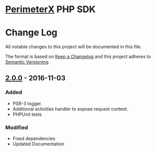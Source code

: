 [PerimeterX](http://www.perimeterx.com) PHP SDK
=============================================================

# Change Log

All notable changes to this project will be documented in this file.

The format is based on [Keep a Changelog](http://keepachangelog.com/)
and this project adheres to [Semantic Versioning](http://semver.org/).



## [2.0.0] - 2016-11-03
### Added
- PSR-3 logger.
- Additional activities handler to expose request context.
- PHPUnit tests

### Modified
- Fixed dependencies
- Updated Documentation

[2.0.0]: https://github.com/PerimeterX/perimeterx-php-sdk/releases/tag/v2.0.0
